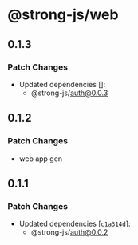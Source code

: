 # @strong-js/web

## 0.1.3

### Patch Changes

- Updated dependencies []:
  - @strong-js/auth@0.0.3

## 0.1.2

### Patch Changes

- web app gen

## 0.1.1

### Patch Changes

- Updated dependencies [[`c1a314d`](https://github.com/strongly-labs/strongly/commit/c1a314daff85da271fba691f2619e210dda50f88)]:
  - @strong-js/auth@0.0.2
